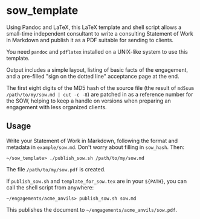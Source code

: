 # sow_template

Using Pandoc and LaTeX, this LaTeX template and shell script allows a
small-time independent consultant to write a consulting Statement of Work in
Markdown and publish it as a PDF suitable for sending to clients.

You need `pandoc` and `pdflatex` installed on a UNIX-like system to use this
template.

Output includes a simple layout, listing of basic facts of the engagement, and
a pre-filled "sign on the dotted line" acceptance page at the end.

The first eight digits of the MD5 hash of the source file (the result of
`md5sum /path/to/my/sow.md | cut -c -8`) are patched in as a reference number
for the SOW, helping to keep a handle on versions when preparing an engagement
with less organized clients.

## Usage

Write your Statement of Work in Markdown, following the format and metadata in
`example/sow.md`. Don't worry about filling in `sow_hash`. Then:

```{bash}
~/sow_template> ./publish_sow.sh /path/to/my/sow.md
```

The file `/path/to/my/sow.pdf` is created.

If `publish_sow.sh` and `template_for_sow.tex` are in your `${PATH}`, you can
call the shell script from anywhere:

```{bash}
~/engagements/acme_anvils> publish_sow.sh sow.md
```

This publishes the document to `~/engagements/acme_anvils/sow.pdf`.
